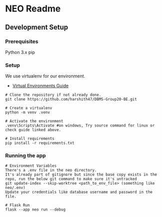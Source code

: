 # NEO Readme

## Development Setup

### Prerequisites
Python 3.x
pip

### Setup
We use virtualenv for our environment.
* [Virtual Environments Guide](https://packaging.python.org/en/latest/guides/installing-using-pip-and-virtual-environments/#create-and-use-virtual-environments)

```commmandline
# Clone the repository if not already done. 
git clone https://github.com/harshith47/DBMS-Group20-BE.git

# Create a virtualenv
python -m venv .venv

# Activate the environment
.venv\Scripts\Activate #on windows, Try source command for linux or check guide linked above.

# Install requirements
pip install -r requirements.txt
```

### Running the app
```commandline
# Environment Variables
There's a .env file in the neo directory. 
It's already part of gitignore but since the base copy exists in the repo, run the below git command to make sure it's untracked
git update-index --skip-worktree <path_to_env_file> (something like neo/.env)
Update your credentials like database username and password in the file.

# Flask Run
flask --app neo run --debug
```
 


